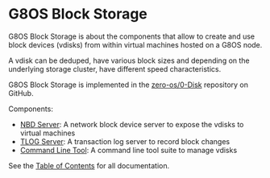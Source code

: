 # G8OS Block Storage

G8OS Block Storage is about the components that allow to create and use block devices (vdisks) from within virtual machines hosted on a G8OS node.

A vdisk can be deduped, have various block sizes and depending on the underlying storage cluster, have different speed characteristics.

G8OS Block Storage is implemented in the [zero-os/0-Disk](https://github.com/zero-os/0-Disk) repository on GitHub.

Components:
* [NBD Server](nbd/nbd.md): A network block device server to expose the vdisks to virtual machines
* [TLOG Server](tlog/tlog.md): A transaction log server to record block changes
* [Command Line Tool](commandlinetool/commandlinetool.md): A command line tool suite to manage vdisks

See the [Table of Contents](SUMMARY.md) for all documentation.
